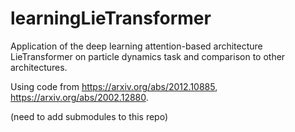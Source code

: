 # learningLieTransformer

Application of the deep learning attention-based architecture LieTransformer on particle dynamics task and comparison to other architectures. 

Using code from [](https://arxiv.org/abs/2012.10885)https://arxiv.org/abs/2012.10885, [](https://arxiv.org/abs/2002.12880)https://arxiv.org/abs/2002.12880. 

(need to add submodules to this repo)
